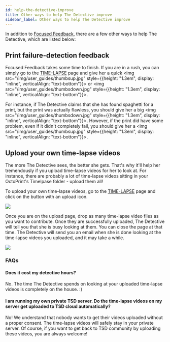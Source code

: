 ```yaml
---
id: help-the-detective-improve
title: Other ways to help The Detective improve
sidebar_label: Other ways to help The Detective improve
---
```


In addition to [Focused Feedback](/docs/how-does-credits-work), there are a few other ways to help The Detective, which are listed below:

## Print failure-detection feedback

Focused Feedback takes some time to finish. If you are in a rush, you can simply go to the [TIME-LAPSE](https://app.thespaghettidetective.com/prints/) page and give her a quick <img src="/img/user_guides/thumbsup.jpg" style={{height: "1.3em", display: "inline", verticalAlign: "text-bottom"}}></img> or <img src="/img/user_guides/thumbsdown.jpg" style={{height: "1.3em", display: "inline", verticalAlign: "text-bottom"}}></img>.

For instance, if The Detective claims that she has found spaghetti for a print, but the print was actually flawless, you should give her a big <img src="/img/user_guides/thumbsdown.jpg" style={{height: "1.3em", display: "inline", verticalAlign: "text-bottom"}}></img>. However, if the print did have some problem, even if it didn't completely fail, you should give her a <img src="/img/user_guides/thumbsup.jpg" style={{height: "1.3em", display: "inline", verticalAlign: "text-bottom"}}></img>.

## Upload your own time-lapse videos

The more The Detective sees, the better she gets. That's why it'll help her tremendously if you upload time-lapse videos for her to look at. For instance, there are probably a lot of time-lapse videos sitting in your OctoPrint's Timelpase folder - upload them all!

To upload your own time-lapse videos, go to the [TIME-LAPSE](https://app.thespaghettidetective.com/prints/) page and click on the button with an upload icon.

![](/img/user_guides/time-lapse-upload-button.png)

Once you are on the upload page, drop as many time-lapse video files as you want to contribute. Once they are successfully uploaded, The Detective will tell you that she is busy looking at them. You can close the page at that time. The Detective will send you an email when she is done looking at the time-lapse videos you uploaded, and it may take a while.

![](/img/user_guides/time-lapse-upload-page.png)

### FAQs

#### Does it cost my detective hours?

No. The time The Detective spends on looking at your uploaded time-lapse videos is completely on the house. :)

#### I am running my own private TSD server. Do the time-lapse videos on my server get uploaded to TSD cloud automatically?

No! We understand that nobody wants to get their videos uploaded without a proper consent. The time-lapse videos will safely stay in your private server. Of course, if you want to get back to TSD community by uploading these videos, you are always welcome!
